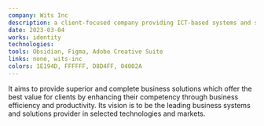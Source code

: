 ```yaml
---
company: Wits Inc
description: a client-focused company providing ICT-based systems and solutions
date: 2023-03-04
works: identity
technologies:
tools: Obsidian, Figma, Adobe Creative Suite
links: none, wits-inc
colors: 1E194D, FFFFFF, D8D4FF, 04002A
---
```


It aims to provide superior and complete business solutions which offer the best value for clients by enhancing their competency through business efficiency and productivity. Its vision is to be the leading business systems and solutions provider in selected technologies and markets.

